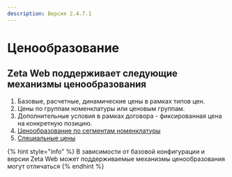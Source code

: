 ```yaml
---
description: Версия 2.4.7.1
---
```


# Ценообразование

## Zeta Web поддерживает следующие механизмы ценообразования

1. Базовые, расчетные, динамические цены в рамках типов цен.
2. Цены по группам номенклатуры или ценовым группам.
3. Дополнительные условия в рамках договора - фиксированная цена на конкретную позицию.  
4. [Ценообразование по сегментам номенклатуры](cenoobrazovanie-po-segmentam-nomenklatury.md)
5. [Специальные цены](specialnye-ceny.md)

{% hint style="info" %}
В зависимости от базовой конфигурации и версии Zeta Web может поддерживаемые механизмы ценообразования могут отличаться
{% endhint %}



